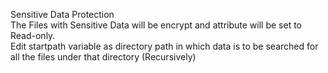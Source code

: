 Sensitive Data Protection  
The Files with Sensitive Data will be encrypt and attribute will be set to Read-only.  
Edit startpath variable as directory path in which data is to be searched for all the files under that directory (Recursively)  